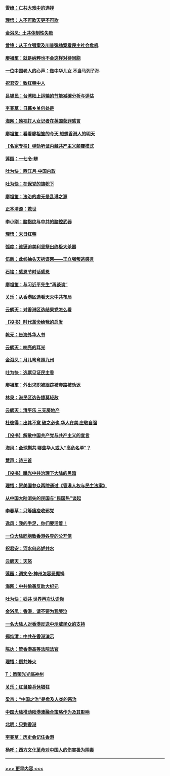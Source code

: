 #### [雪绮：亡共大戏中的选择](../pages/nsc993/n11699922.md?t=12042233) 
#### [理悟：人不可欺天更不可欺](../pages/nsc993/n11699657.md?t=12042233) 
#### [金浴凤:  土共体制性失败](../pages/nsc993/n11699361.md?t=12042233) 
#### [曾铮：从王立强案及川普弹劾案看民主社会危机](../pages/nsc993/n11699318.md?t=12042233) 
#### [廖祖笙：就是纳粹也不会这样对待同胞](../pages/nsc993/n11697658.md?t=12042233) 
#### [一位中国老人的心声：做中华儿女 不当马列子孙](../pages/nsc993/n11697525.md?t=12042233) 
#### [祝君安：致红朝中人](../pages/nsc993/n11697518.md?t=12042233) 
#### [吕锡民：台湾陆上运输的节能减碳分析与评估](../pages/nsc993/n11694983.md?t=12042233) 
#### [李春草：日暮乡关何处是](../pages/nsc993/n11694805.md?t=12042233) 
#### [海网：殃视打人女记者在英国获罪感言](../pages/nsc993/n11693832.md?t=12042233) 
#### [廖祖笙：看看廖祖笙的今天 想想香港人的明天](../pages/nsc993/n11693707.md?t=12042233) 
#### [【名家专栏】弹劾听证内藏共产主义颠覆模式](../pages/nsc993/n11693563.md?t=12042233) 
#### [莲园：一七令‧辨](../pages/nsc993/n11692558.md?t=12042233) 
#### [吐为快：西江月·中国内政](../pages/nsc993/n11692071.md?t=12042233) 
#### [吐为快：在保党的旗帜下](../pages/nsc993/n11691188.md?t=12042233) 
#### [廖祖笙：法治的虚无是乱港之源](../pages/nsc993/n11690605.md?t=12042233) 
#### [正本清源：救世](../pages/nsc993/n11689134.md?t=12042233) 
#### [李小刚：脑指纹与中共的脑控武器](../pages/nsc993/n11688900.md?t=12042233) 
#### [理悟：末日红朝](../pages/nsc993/n11688829.md?t=12042233) 
#### [弧度：谁逼迫美利坚祭出终极大杀器](../pages/nsc993/n11688735.md?t=12042233) 
#### [伍新：此线抽头天拆谍网——王立强叛逃感言](../pages/nsc993/n11687981.md?t=12042233) 
#### [石铭：感恩节时话感恩](../pages/nsc993/n11687568.md?t=12042233) 
#### [廖祖笙：与习近平先生“再谈谈”](../pages/nsc993/n11687005.md?t=12042233) 
#### [关乐：从香港区选看天灭中共布局](../pages/nsc993/n11686647.md?t=12042233) 
#### [云鹤天：对香港区选结果党怎么看](../pages/nsc993/n11686216.md?t=12042233) 
#### [【投书】时代革命给我的启发](../pages/nsc993/n11684287.md?t=12042233) 
#### [乾元：告海外华人书](../pages/nsc993/n11684044.md?t=12042233) 
#### [云鹤天：响亮的耳光](../pages/nsc993/n11684254.md?t=12042233) 
#### [金浴凤：月儿弯弯照九州](../pages/nsc993/n11684231.md?t=12042233) 
#### [吐为快：选票见证民主香](../pages/nsc993/n11684206.md?t=12042233) 
#### [廖祖笙：外出求职被跟踪被套路被劝返](../pages/nsc993/n11683874.md?t=12042233) 
#### [林泉：港民区选告捷莫轻敌](../pages/nsc993/n11683930.md?t=12042233) 
#### [云鹤天：清平乐 三无房地产](../pages/nsc993/n11681521.md?t=12042233) 
#### [杜彼得：出其不意 破之必也 华人在美 庄敬自强](../pages/nsc993/n11679554.md?t=12042233) 
#### [【投书】解散中国共产党与共产主义的宣言](../pages/nsc993/n11679177.md?t=12042233) 
#### [海风：全球剿共 哪些华人或入“高危名单”？](../pages/nsc993/n11678617.md?t=12042233) 
#### [慧声：诗三首](../pages/nsc993/n11678848.md?t=12042233) 
#### [【投书】曝光中共治理下大陆的黑暗](../pages/nsc993/n11678674.md?t=12042233) 
#### [理悟：贺美国参众两院通过《香港人权与民主法案》](../pages/nsc993/n11678104.md?t=12042233) 
#### [从中国大陆消失的民国与“民国热”谈起](../pages/nsc993/n11678075.md?t=12042233) 
#### [李春草：只等瘟疫收邪党](../pages/nsc993/n11677308.md?t=12042233) 
#### [逸风：我的手足，你们要活着！](../pages/nsc993/n11676352.md?t=12042233) 
#### [一位大陆同胞致香港各界的公开信](../pages/nsc993/n11675761.md?t=12042233) 
#### [祝君安：河水何必妒井水](../pages/nsc993/n11675746.md?t=12042233) 
#### [云鹤天：天怒](../pages/nsc993/n11675718.md?t=12042233) 
#### [莲园：调笑令‧神州怎容恶魔祸](../pages/nsc993/n11675648.md?t=12042233) 
#### [海网：中共偷袭反助大纪元](../pages/nsc993/n11673515.md?t=12042233) 
#### [吐为快：妖共 世界再次认识你](../pages/nsc993/n11673506.md?t=12042233) 
#### [金浴凤：香港，请不要为我哭泣](../pages/nsc993/n11673248.md?t=12042233) 
#### [一名大陆人对香港反送中示威民众的支持](../pages/nsc993/n11672615.md?t=12042233) 
#### [郑纯清：中共在香港演示](../pages/nsc993/n11670539.md?t=12042233) 
#### [陈达：赞香港高等法院法官](../pages/nsc993/n11669542.md?t=12042233) 
#### [理悟：倒共烽火](../pages/nsc993/n11668844.md?t=12042233) 
#### [T：愿荣光光临神州](../pages/nsc993/n11668421.md?t=12042233) 
#### [关乐：红鼠狼兵休猖狂](../pages/nsc993/n11668378.md?t=12042233) 
#### [梁京：“中国之治”是危及人类的恶治](../pages/nsc993/n11668328.md?t=12042233) 
#### [中国大陆推动陆港澳融合策略作为及其影响](../pages/nsc993/n11668157.md?t=12042233) 
#### [北明：只剩香港](../pages/nsc993/n11668002.md?t=12042233) 
#### [李春草：历史会记住香港](../pages/nsc993/n11667927.md?t=12042233) 
#### [杨吒：西方文化革命对中国人的伤害极为阴毒](../pages/nsc993/n11664521.md?t=12042233) 

----
#### [ >>> 更早内容 <<< ](../indexes/nsc993-earlier.md)
